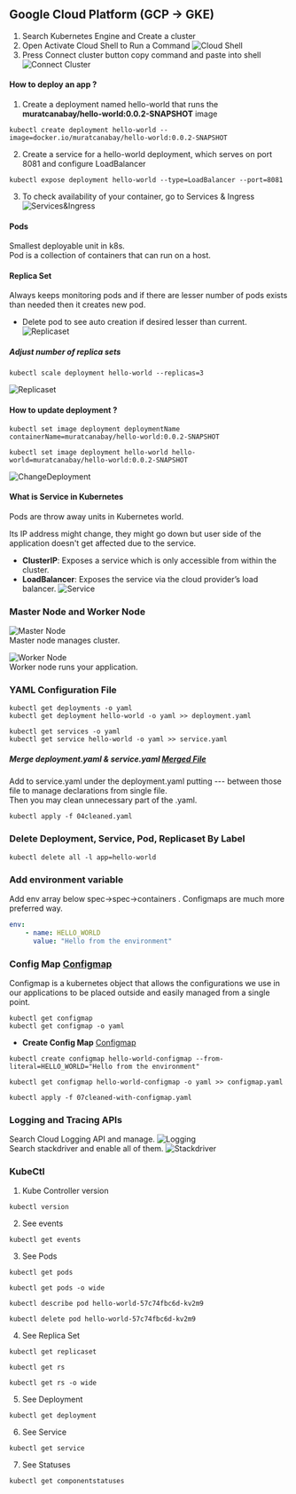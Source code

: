 ## Google Cloud Platform (GCP -> GKE)

1. Search Kubernetes Engine and Create a cluster
2. Open Activate Cloud Shell to Run a Command
![Cloud Shell](statics/g-cloud/activate-shell.png)
3. Press Connect cluster button copy command and paste into shell
![Connect Cluster](statics/g-cloud/connect-cluster.png)

#### How to deploy an app ?

1. Create a deployment named hello-world that runs the **muratcanabay/hello-world:0.0.2-SNAPSHOT** image
```
kubectl create deployment hello-world --image=docker.io/muratcanabay/hello-world:0.0.2-SNAPSHOT
```

2. Create a service for a hello-world deployment, which serves on port 8081 and configure LoadBalancer
```
kubectl expose deployment hello-world --type=LoadBalancer --port=8081
```

3. To check availability of your container, go to Services & Ingress 
![Services&Ingress](statics/g-cloud/services-ingress.png)

#### Pods
Smallest deployable unit in k8s. <br>
Pod is a collection of containers that can run on a host.

#### Replica Set
Always keeps monitoring pods and if there are lesser number of pods exists than needed then it creates new pod.
* Delete pod to see auto creation if desired lesser than current. 
![Replicaset](statics/g-cloud/replicaset.png)

##### Adjust number of replica sets

```
kubectl scale deployment hello-world --replicas=3
```
![Replicaset](statics/g-cloud/scale-replicaset.png)

#### How to update deployment ?
```
kubectl set image deployment deploymentName containerName=muratcanabay/hello-world:0.0.2-SNAPSHOT

kubectl set image deployment hello-world hello-world=muratcanabay/hello-world:0.0.2-SNAPSHOT
```

![ChangeDeployment](statics/g-cloud/change-deployment.png)

#### What is Service in Kubernetes

Pods are throw away units in Kubernetes world.<p>
Its IP address might change, they might go down but user side of the application doesn't get affected due to the service.

* **ClusterIP**: Exposes a service which is only accessible from within the cluster.
* **LoadBalancer**: Exposes the service via the cloud provider’s load balancer.
![Service](statics/g-cloud/services.png)

### Master Node and Worker Node

![Master Node](statics/g-cloud/master-node.png)
<br>
Master node manages cluster.

![Worker Node](statics/g-cloud/worker-node.png)
<br>Worker node runs your application.

### YAML Configuration File

```
kubectl get deployments -o yaml
kubectl get deployment hello-world -o yaml >> deployment.yaml

kubectl get services -o yaml
kubectl get service hello-world -o yaml >> service.yaml
```

##### Merge deployment.yaml & service.yaml [Merged File](03merged.yaml)

Add to service.yaml under the deployment.yaml putting --- between those file to manage declarations from single file.
<br>
Then you may clean unnecessary part of the .yaml.
```
kubectl apply -f 04cleaned.yaml
```

### Delete Deployment, Service, Pod, Replicaset By Label

```
kubectl delete all -l app=hello-world
```

### Add environment variable

Add env array below spec->spec->containers . Configmaps are much more preferred way. 

```yaml
env:
    - name: HELLO_WORLD
      value: "Hello from the environment"
```

### Config Map [Configmap](06configmap.yaml)

Configmap is a kubernetes object that allows the configurations we use in our applications to be placed outside and easily managed from a single point.

```
kubectl get configmap
kubectl get configmap -o yaml
```

* **Create Config Map** [Configmap](07cleaned-with-configmap.yaml)
```
kubectl create configmap hello-world-configmap --from-literal=HELLO_WORLD="Hello from the environment"

kubectl get configmap hello-world-configmap -o yaml >> configmap.yaml

kubectl apply -f 07cleaned-with-configmap.yaml
```

### Logging and Tracing APIs

Search Cloud Logging API and manage.
![Logging](statics/g-cloud/logging.png)
<br>
Search stackdriver and enable all of them.
![Stackdriver](statics/g-cloud/stackdriver.png)

### KubeCtl

1. Kube Controller version
```
kubectl version
```

2. See events
```
kubectl get events
```

3. See Pods
```
kubectl get pods

kubectl get pods -o wide

kubectl describe pod hello-world-57c74fbc6d-kv2m9

kubectl delete pod hello-world-57c74fbc6d-kv2m9
```

4. See Replica Set
```
kubectl get replicaset

kubectl get rs

kubectl get rs -o wide
```

5. See Deployment
```
kubectl get deployment
```

6. See Service
```
kubectl get service
```

7. See Statuses
```
kubectl get componentstatuses
```